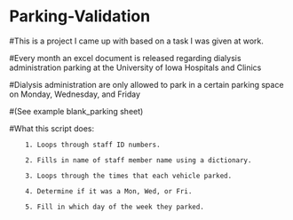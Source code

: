 # Parking-Validation

#This is a project I came up with based on a task I was given at work.

#Every month an excel document is released regarding dialysis administration parking at the University of Iowa Hospitals and Clinics

#Dialysis administration are only allowed to park in a certain parking space on Monday, Wednesday, and Friday

#(See example blank_parking sheet)

#What this script does:

        1. Loops through staff ID numbers.
        
        2. Fills in name of staff member name using a dictionary.
        
        3. Loops through the times that each vehicle parked.
        
        4. Determine if it was a Mon, Wed, or Fri.
        
        5. Fill in which day of the week they parked. 

